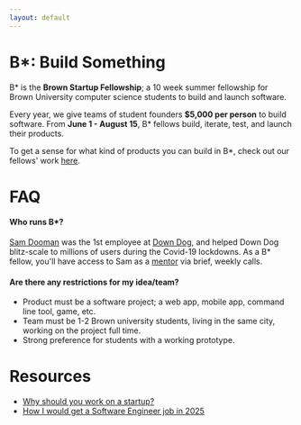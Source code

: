 ```yaml
---
layout: default
---
```


# B\*: Build Something

B\* is the **Brown Startup Fellowship**; a 10 week summer fellowship for Brown University computer science students to build and launch software.

Every year, we give teams of student founders **$5,000 per person** to build software.  From **June 1 - August 15**, B\* fellows build, iterate, test, and launch their products.

To get a sense for what kind of products you can build in B\*, check out our fellows' work [here](/products).

# FAQ

#### Who runs B\*?
[Sam Dooman](https://www.linkedin.com/in/sam-dooman-7463a2105/) was the 1st employee at [Down Dog](https://www.downdogapp.com), and helped Down Dog blitz-scale to millions of users during the Covid-19 lockdowns.  As a B\* fellow, you'll have access to Sam as a [mentor](/mentorship) via brief, weekly calls.

#### Are there any restrictions for my idea/team?
 - Product must be a software project; a web app, mobile app, command line tool, game, etc.
 - Team must be 1-2 Brown university students, living in the same city, working on the project full time.
 - Strong preference for students with a working prototype.

# Resources
 - [Why should you work on a startup?](/inspo)
 - [How I would get a Software Engineer job in 2025](/jobs)